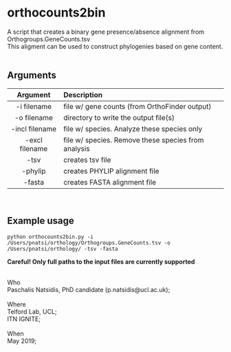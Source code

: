 # orthocounts2bin
A script that creates a binary gene presence/absence alignment from Orthogroups.GeneCounts.tsv <br>
This aligment can be used to construct phylogenies based on gene content.
<br> 
<br>  
## Arguments
Argument    |  Description             
:-------------:|:-----------------------
-i filename | file w/ gene counts (from OrthoFinder output)
-o filename | directory to write the output file(s)
-incl filename | file w/ species. Analyze these species only
-excl filename | file w/ species. Remove these species from analysis
-tsv | creates tsv file
-phylip | creates PHYLIP alignment file
-fasta | creates FASTA alignment file
<br>   
 
## Example usage

```
python orthocounts2bin.py -i /Users/pnatsi/orthology/Orthogroups.GeneCounts.tsv -o /Users/pnatsi/orthology/ -tsv -fasta
```
 
**Careful! Only full paths to the input files are currently supported**
 
<br>
Who<br> 
 Paschalis Natsidis, PhD candidate (p.natsidis@ucl.ac.uk); <br>
<br>
Where<br>
 Telford Lab, UCL;<br>
 ITN IGNITE; 
<br>
<br>
When<br> 
 May 2019; 
